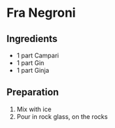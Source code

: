 # Fra Negroni

## Ingredients

- 1 part Campari
- 1 part Gin
- 1 part Ginja

## Preparation

1. Mix with ice
2. Pour in rock glass, on the rocks
